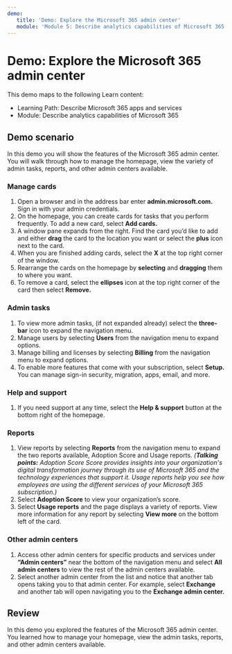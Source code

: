 ```yaml
---
demo:
   title: 'Demo: Explore the Microsoft 365 admin center'
   module: 'Module 5: Describe analytics capabilities of Microsoft 365'
---
```


# Demo: Explore the Microsoft 365 admin center

This demo maps to the following Learn content:
- Learning Path: Describe Microsoft 365 apps and services
- Module: Describe analytics capabilities of Microsoft 365

## Demo scenario
In this demo you will show the features of the Microsoft 365 admin center. You will walk through how to manage the homepage, view the variety of admin tasks, reports, and other admin centers available.

### Manage cards
1. Open a browser and in the address bar enter **admin.microsoft.com.** Sign in with your admin credentials.  
2. On the homepage, you can create cards for tasks that you perform frequently. To add a new card, select **Add cards.**
3. A window pane expands from the right. Find the card you’d like to add and either **drag** the card to the location you want or select the **plus** icon next to the card.  
4. When you are finished adding cards, select the **X** at the top right corner of the window.
5. Rearrange the cards on the homepage by **selecting** and **dragging** them to where you want. 
6. To remove a card, select the **ellipses** icon at the top right corner of the card then select **Remove.**

### Admin tasks
1. To view more admin tasks, (if not expanded already) select the **three-bar** icon to expand the navigation menu. 
2. Manage users by selecting **Users** from the navigation menu to expand options.
3. Manage billing and licenses by selecting **Billing** from the navigation menu to expand options.
4. To enable more features that come with your subscription, select **Setup.** You can manage sign-in security, migration, apps, email, and more. 

### Help and support
1. If you need support at any time, select the **Help & support** button at the bottom right of the homepage. 

### Reports
1. View reports by selecting **Reports** from the navigation menu to expand the two reports available, Adoption Score and Usage reports. _(**Talking points:** Adoption Score Score provides insights into your organization's digital transformation journey through its use of Microsoft 365 and the technology experiences that support it. Usage reports help you see how employees are using the different services of your Microsoft 365 subscription.)_
2. Select **Adoption Score** to view your organization’s score.
3. Select **Usage reports** and the page displays a variety of reports. View more information for any report by selecting **View more** on the bottom left of the card. 

### Other admin centers
1. Access other admin centers for specific products and services under **“Admin centers”** near the bottom of the navigation menu and select **All admin centers** to view the rest of the admin centers available. 
2. Select another admin center from the list and notice that another tab opens taking you to that admin center. For example, select **Exchange** and another tab will open navigating you to the **Exchange admin center.**

## Review
In this demo you explored the features of the Microsoft 365 admin center. You learned how to manage your homepage, view the admin tasks, reports, and other admin centers available.
